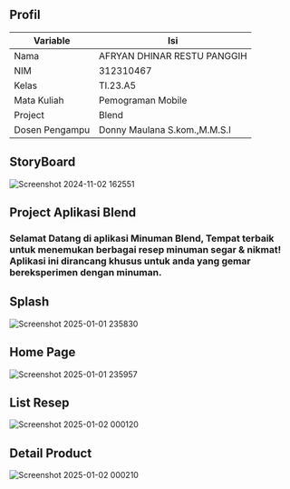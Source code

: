 ## Profil
| Variable | Isi |
| -------- | --- |
| Nama | AFRYAN DHINAR RESTU PANGGIH |
| NIM | 312310467    |
| Kelas | TI.23.A5 |
| Mata Kuliah | Pemograman Mobile |
| Project | Blend |
| Dosen Pengampu | Donny Maulana S.kom.,M.M.S.I|

## StoryBoard
![Screenshot 2024-11-02 162551](https://github.com/user-attachments/assets/e931d6b3-b9df-416c-9f8d-addf2af4c205)

## Project Aplikasi Blend
### Selamat Datang di aplikasi Minuman Blend, Tempat terbaik untuk menemukan berbagai resep minuman segar & nikmat! Aplikasi ini dirancang khusus untuk anda yang gemar bereksperimen dengan minuman.

## Splash
![Screenshot 2025-01-01 235830](https://github.com/user-attachments/assets/04b23106-a30b-4018-9771-92e1a3927a9a)

## Home Page
![Screenshot 2025-01-01 235957](https://github.com/user-attachments/assets/44ec7a80-8713-4d1d-a2bf-4d08044401a7)

## List Resep
![Screenshot 2025-01-02 000120](https://github.com/user-attachments/assets/409cbf62-e949-4547-92ca-e721c0678df9)

## Detail Product
![Screenshot 2025-01-02 000210](https://github.com/user-attachments/assets/43d51380-3aa6-4c86-ac2c-782894249b3c)
